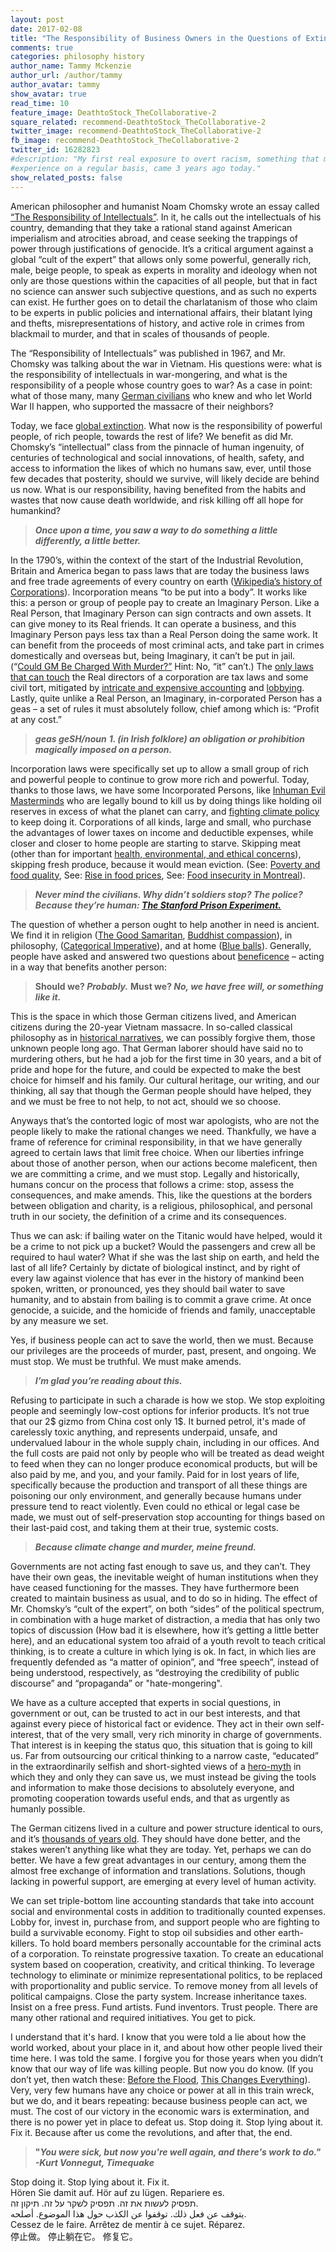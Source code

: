```yaml
---
layout: post
date: 2017-02-08
title: "The Responsibility of Business Owners in the Questions of Extinction"
comments: true
categories: philosophy history
author_name: Tammy Mckenzie
author_url: /author/tammy
author_avatar: tammy
show_avatar: true
read_time: 10
feature_image: DeathtoStock_TheCollaborative-2
square_related: recommend-DeathtoStock_TheCollaborative-2
twitter_image: recommend-DeathtoStock_TheCollaborative-2
fb_image: recommend-DeathtoStock_TheCollaborative-2
twitter_id: 16282823
#description: "My first real exposure to overt racism, something that many people
#experience on a regular basis, came 3 years ago today."
show_related_posts: false
---
```


American philosopher and humanist Noam Chomsky wrote an essay called [“The
Responsibility of Intellectuals”](https://chomsky.info/19670223/). In it, he
calls out the intellectuals of his country, demanding that they take a rational
stand against American imperialism and atrocities abroad, and cease seeking the
trappings of power through justifications of genocide. It’s a critical argument
against a global “cult of the expert” that allows only some powerful, generally
rich, male, beige people, to speak as experts in morality and ideology when not
only are those questions within the capacities of all people, but that in fact
no science can answer such subjective questions, and as such no experts can
exist. He further goes on to detail the charlatanism of those who claim to be
experts in public policies and international affairs, their blatant lying and
thefts, misrepresentations of history, and active role in crimes from blackmail
to murder, and that in scales of thousands of people.

The “Responsibility of Intellectuals” was published in 1967, and Mr. Chomsky was
talking about the war in Vietnam. His questions were: what is the responsibility
of intellectuals in war-mongering, and what is the responsibility of a people
whose country goes to war? As a case in point: what of those many, many [German
civilians](https://www.theguardian.com/uk/2001/feb/17/johnezard) who knew and
who let World War II happen, who supported the massacre of their neighbors?

Today, we face [global
extinction](https://www.washingtonpost.com/news/morning-mix/wp/2015/06/22/the-earth-is-on-the-brink-of-a-sixth-mass-extinction-scientists-say-and-its-humans-fault/?utm_term=.ee79fdaf268a).
What now is the responsibility of powerful people, of rich people, towards the
rest of life? We benefit as did Mr. Chomsky’s “intellectual” class from the
pinnacle of human ingenuity, of centuries of technological and social
innovations, of health, safety, and access to information the likes of which no
humans saw, ever, until those few decades that posterity, should we survive,
will likely decide are behind us now. What is our responsibility, having
benefited from the habits and wastes that now cause death worldwide, and risk
killing off all hope for humankind?

> **_Once upon a time, you saw a way to do something a little differently, a
little better._**

In the 1790’s, within the context of the start of the Industrial Revolution,
Britain and America began to pass laws that are today the business laws and free
trade agreements of every country on earth ([Wikipedia’s history of
Corporations](https://en.wikipedia.org/wiki/Corporation)). Incorporation means
“to be put into a body”. It works like this: a person or group of people pay to
create an Imaginary Person. Like a Real Person, that Imaginary Person can sign
contracts and own assets. It can give money to its Real friends. It can operate
a business, and this Imaginary Person pays less tax than a Real Person doing the
same work. It can benefit from the proceeds of most criminal acts, and take part
in crimes domestically and overseas but, being Imaginary, it can’t be put in
jail. (“[Could GM Be Charged With
Murder?”](http://fortune.com/2014/06/05/could-gm-be-charged-with-murder/) Hint:
No, “it” can’t.) The [only laws that can
touch](http://www.lop.parl.gc.ca/content/lop/researchpublications/prb0825-e.htm)
the Real directors of a corporation are tax laws and some civil tort, mitigated
by [intricate and expensive
accounting](https://turbotax.intuit.ca/tax-resources/business-owner-tax/incorporating-in-canada-tax-advantages.jsp)
and
[lobbying](https://lobbycanada.gc.ca/app/secure/ocl/lrs/do/slctRprt?action=selectReport).
Lastly, quite unlike a Real Person, an Imaginary, in-corporated Person has a
geas – a set of rules it must absolutely follow, chief among which is: “Profit
at any cost.”

> **_geas ɡeSH/noun_**  **_1. (in Irish folklore) an obligation or prohibition
magically imposed on a person._**

Incorporation laws were specifically set up to allow a small group of rich and
powerful people to continue to grow more rich and powerful. Today, thanks to
those laws, we have some Incorporated Persons, like [Inhuman Evil
Masterminds](http://www.huffingtonpost.com/entry/oil-cover-up-climate_us_570e98bbe4b0ffa5937df6ce)
who are legally bound to kill us by doing things like holding oil reserves in
excess of what the planet can carry, and [fighting climate
policy](http://www.carbontracker.org/wp-content/uploads/2014/09/Unburnable-Carbon-Full-rev2-1.pdf)
to keep doing it. Corporations of all kinds, large and small, who purchase the
advantages of lower taxes on income and deductible expenses, while closer and
closer to home people are starting to starve. Skipping meat (other than for
important [health, environmental, and ethical
concerns](https://www.vegansociety.com/go-vegan/why-go-vegan)), skipping fresh
produce, because it would mean eviction. (See: [Poverty and food
quality](http://frac.org/initiatives/hunger-and-obesity/why-are-low-income-and-food-insecure-people-vulnerable-to-obesity/),
See: [Rise in food
prices](https://www.oxfam.ca/grow/learn/why_food_prices_are_rising), See: [Food
insecurity in
Montreal](http://www.peoplespotato.com/montreal-food-assistance-guide.html)).

> **_Never mind the civilians.  Why didn’t soldiers stop?  The police?  Because
they’re human: [The Stanford Prison
Experiment.](https://www.youtube.com/watch?v=3XN2X72jrFk)_**

The question of whether a person ought to help another in need is ancient. We
find it in religion ([The Good
Samaritan](https://en.wikipedia.org/wiki/Parable_of_the_Good_Samaritan),
[Buddhist
compassion](http://buddhism.about.com/od/basicbuddhistteachings/a/compassion.htm)),
in philosophy, ([Categorical
Imperative](https://www.britannica.com/topic/categorical-imperative)), and at
home ([Blue
balls](http://www.thefrisky.com/2011-12-09/4-things-ladies-should-know-about-blue-balls/)).
Generally, people have asked and answered two questions about
[beneficence](https://plato.stanford.edu/entries/principle-beneficence/) –
acting in a way that benefits another person:

> **Should we? _Probably._**  **Must we? _No, we have free will, or something like
it._**

This is the space in which those German citizens lived, and American citizens
during the 20-year Vietnam massacre. In so-called classical philosophy as in
[historical
narratives](http://www.spiegel.de/international/europe/the-road-to-world-war-ii-why-wasn-t-hitler-stopped-a-645707.html),
we can possibly forgive them, those unknown people long ago. That German laborer
should have said no to murdering others, but he had a job for the first time in
30 years, and a bit of pride and hope for the future, and could be expected to
make the best choice for himself and his family. Our cultural heritage, our
writing, and our thinking, all say that though the German people should have
helped, they and we must be free to not help, to not act, should we so choose.

Anyways that’s the contorted logic of most war apologists, who are not the
people likely to make the rational changes we need. Thankfully, we have a frame
of reference for criminal responsibility, in that we have generally agreed to
certain laws that limit free choice. When our liberties infringe about those of
another person, when our actions become maleficent, then we are committing a
crime, and we must stop. Legally and historically, humans concur on the process
that follows a crime: stop, assess the consequences, and make amends. This, like
the questions at the borders between obligation and charity, is a religious,
philosophical, and personal truth in our society, the definition of a crime and
its consequences.

Thus we can ask: if bailing water on the Titanic would have helped, would it be
a crime to not pick up a bucket? Would the passengers and crew all be required
to haul water? What if she was the last ship on earth, and held the last of all
life? Certainly by dictate of biological instinct, and by right of every law
against violence that has ever in the history of mankind been spoken, written,
or pronounced, yes they should bail water to save humanity, and to abstain from
bailing is to commit a grave crime.  At once genocide, a suicide, and the
homicide of friends and family, unacceptable by any measure we set. 

Yes, if business people can act to save the world, then we must. Because our
privileges are the proceeds of murder, past, present, and ongoing. We must stop.
We must be truthful. We must make amends. 

> **_I’m glad you’re reading about this._**

Refusing to participate in such a charade is how we stop. We stop exploiting
people and seemingly low-cost options for inferior products. It’s not true that
our 2$ gizmo from China cost only 1$. It burned petrol, it's made of carelessly
toxic anything, and represents underpaid, unsafe, and undervalued labour in the
whole supply chain, including in our offices. And the full costs are paid not
only by people who will be treated as dead weight to feed when they can no
longer produce economical products, but will be also paid by me, and you, and
your family. Paid for in lost years of life, specifically because the production
and transport of all these things are poisoning our only environment, and
generally because humans under pressure tend to react violently. Even could no
ethical or legal case be made, we must out of self-preservation stop accounting
for things based on their last-paid cost, and taking them at their true,
systemic costs.

> **_Because climate change and murder, meine freund._**

Governments are not acting fast enough to save us, and they can’t. They have
their own geas, the inevitable weight of human institutions when they have
ceased functioning for the masses. They have furthermore been created to
maintain business as usual, and to do so in hiding. The effect of Mr. Chomsky’s
“cult of the expert”, on both “sides” of the political spectrum, in combination
with a huge market of distraction, a media that has only two topics of
discussion (How bad it is elsewhere, how it’s getting a little better here), and
an educational system too afraid of a youth revolt to teach critical thinking,
is to create a culture in which lying is ok. In fact, in which lies are
frequently defended as “a matter of opinion”, and “free speech”, instead of
being understood, respectively, as “destroying the credibility of public
discourse” and “propaganda” or "hate-mongering".

We have as a culture accepted that experts in social questions, in government or
out, can be trusted to act in our best interests, and that against every piece
of historical fact or evidence. They act in their own self-interest, that of the
very small, very rich minority in charge of governments. That interest is in
keeping the status quo, this situation that is going to kill us. Far from
outsourcing our critical thinking to a narrow caste, “educated” in the
extraordinarily selfish and short-sighted views of a [hero-myth](
http://public.wsu.edu/~hughesc/myth_of_self.htm) in which they and only they can
save us, we must instead be giving the tools and information to make those
decisions to absolutely everyone, and promoting cooperation towards useful ends,
and that as urgently as humanly possible.

The German citizens lived in a culture and power structure identical to ours,
and it’s [thousands of years old](http://history-world.org/neolithic1.htm). They
should have done better, and the stakes weren’t anything like what they are
today. Yet, perhaps we can do better. We have a few great advantages in our
century, among them the almost free exchange of information and translations.
Solutions, though lacking in powerful support, are emerging at every level of
human activity.

We can set triple-bottom line accounting standards that take into account social
and environmental costs in addition to traditionally counted expenses. Lobby
for, invest in, purchase from, and support people who are fighting to build a
survivable economy. Fight to stop oil subsidies and other earth-killers. To hold
board members personally accountable for the criminal acts of a corporation. To
reinstate progressive taxation. To create an educational system based on
cooperation, creativity, and critical thinking. To leverage technology to
eliminate or minimize representational politics, to be replaced with
proportionality and public service. To remove money from all levels of political
campaigns. Close the party system. Increase inheritance taxes. Insist on a free
press. Fund artists. Fund inventors. Trust people. There are many other rational
and required initiatives. You get to pick.

I understand that it's hard. I know that you were told a lie about how the world
worked, about your place in it, and about how other people lived their time
here. I was told the same. I forgive you for those years when you didn’t know
that our way of life was killing people. But now you do know. (If you don’t yet,
then watch these: [Before the Flood](http://www.imdb.com/title/tt5929776/),
[This Changes Everything](http://www.imdb.com/title/tt1870548/)). Very, very few
humans have any choice or power at all in this train wreck, but we do, and it
bears repeating: because business people can act, we must. The cost of our
victory in the economic wars is extermination, and there is no power yet in
place to defeat us. Stop doing it. Stop lying about it. Fix it. Because after us
come the revolutions, and after that, the end.

> **"_You were sick, but now you're well again, and there's work to do."  -Kurt
Vonnegut, Timequake_**


Stop doing it. Stop lying about it. Fix it.  
Hören Sie damit auf. Hör auf zu lügen. Repariere es.  
תפסיק לעשות את זה. תפסיק לשקר על זה. תיקון זה.  
يتوقف عن فعل ذلك. توقفوا عن الكذب حول هذا الموضوع. أصلحه.  
Cessez de le faire. Arrêtez de mentir à ce sujet. Réparez.  
停止做。 停止躺在它。 修复它。 

